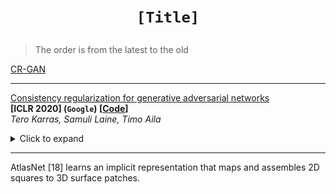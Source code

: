 # <p align=center>`[Title]`</p>

> The order is from the latest to the old

[CR-GAN](#CR-GAN)

---

<span id="CR-GAN"></span>
[Consistency regularization for generative adversarial networks](https://arxiv.org/pdf/1910.12027.pdf)  
**[ICLR 2020]  (`Google`)  [[Code](https://github.com/NVlabs/stylegan)]**  
*Tero Karras, Samuli Laine, Timo Aila*

<details><summary>Click to expand</summary><p>

> **Summary**

They propose a training stabilizer based on **consistency regularization**. In particular, they **augment data** passing into the GAN discriminator and **penalize the sensitivity** of the discriminator to these augmentations.

> **Details**

$T(x)$ donates a stochastic data augmentation function. $D(x)$ donates the last layer before the activation function. The proposed regularization is given by:

Latex
$$
\operatorname{argmin}_{\theta} \mathcal{L}(\theta)=\mathbb{E}_{\mathbf{z}, \mathbf{y}, \alpha}\left[\left(A\left(G\left(T_{\theta}(\mathbf{z}, \alpha), \mathbf{y}\right)\right)-(A(G(\mathbf{z}, \mathbf{y}))+\alpha)\right)^{2}\right]
$$

Latex2image
<div align=center><img src="https://raw.githubusercontent.com/yzy1996/Image-Hosting/master/20201119214216.svg"/></div>

figure
<div align=center><img width="300" src="https://raw.githubusercontent.com/yzy1996/Image-Hosting/master/20201119220419.png"/></div>

</p></details>

---



AtlasNet [18] learns an implicit representation that maps and assembles 2D squares
to 3D surface patches.

